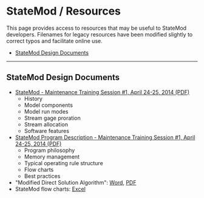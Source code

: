 # StateMod / Resources

This page provides access to resources that may be useful to StateMod developers.
Filenames for legacy resources have been modified slightly to correct typos and facilitate online use.

* [StateMod Design Documents](#statemod-design-documents)

---

## StateMod Design Documents ##

* [StateMod - Maintenance Training Session #1, April 24-25, 2014 (PDF)](StateMod-Training-1-Introduction.pdf)
	+ History
	+ Model components
	+ Model run modes
	+ Stream gage proration
	+ Stream allocation
	+ Software features
* [StateMod Program Description - Maintenance Training Session #1, April 24-25, 2014 (PDF)](StateMod-Training-1-Program.pdf)
	+ Program philosophy
	+ Memory management
	+ Typical operating rule structure
	+ Flow charts
	+ Best practices
* "Modified Direct Solution Algorithm":  [Word](Modified-Direct-Solution-Algorithm.docx), [PDF](Modified-Direct-Solution-Algorithm.pdf)
* StateMod flow charts:  [Excel](StateMod-FlowCharts-2012-04-22.xlsx)
